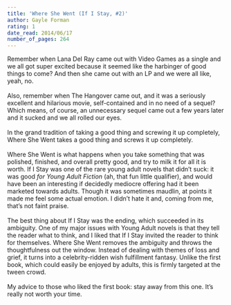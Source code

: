 ```yaml
---
title: 'Where She Went (If I Stay, #2)'
author: Gayle Forman
rating: 1
date_read: 2014/06/17
number_of_pages: 264
---
```


Remember when Lana Del Ray came out with Video Games as a single and we all got super excited because it seemed like the harbinger of good things to come? And then she came out with an LP and we were all like, yeah, no. <br/><br/>Also, remember when The Hangover came out, and it was a seriously excellent and hilarious movie, self-contained and in no need of a sequel? Which means, of course, an unnecessary sequel came out a few years later and it sucked and we all rolled our eyes.<br/><br/>In the grand tradition of taking a good thing and screwing it up completely, Where She Went takes a good thing and screws it up completely. <br/><br/>Where She Went is what happens when you  take something that was polished, finished, and overall pretty good, and try to milk it for all it is worth. If I Stay was one of the rare young adult novels that didn’t suck: it was good <i>for Young Adult Fiction</i> (ah, that fun little qualifier), and would have been an interesting if decidedly mediocre offering had it been marketed towards adults. Though it was sometimes maudlin, at points it made me feel some actual emotion. I didn’t hate it and, coming from me, that’s not faint praise.<br/><br/>The best thing about If I Stay was the ending, which succeeded in its ambiguity. One of my major issues with Young Adult novels is that they tell the reader what to think, and I liked that If I Stay invited the reader to think for themselves. Where She Went removes the ambiguity and throws the thoughtfulness out the window. Instead of dealing with themes of loss and grief, it turns into a celebrity-ridden wish fulfillment fantasy. Unlike the first book, which could easily be enjoyed by adults, this is firmly targeted at the tween crowd.<br/><br/>My advice to those who liked the first book: stay away from this one. It’s really not worth your time.